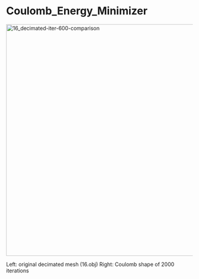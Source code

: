 # Coulomb_Energy_Minimizer

<img width="623" alt="16_decimated-iter-600-comparison" src="https://github.com/bartuakyurek/Coulomb_Energy_Minimizer/assets/77360680/03ee7c1a-f0e8-4b28-8f9f-3f056d666995">

Left: original decimated mesh (16.obj) Right: Coulomb shape of 2000 iterations 
